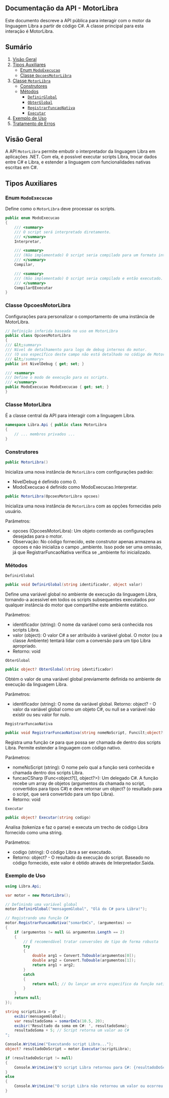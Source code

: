 ## Documentação da API - MotorLibra

Este documento descreve a API pública para interagir com o motor da linguagem Libra a partir de código C#. A classe principal para esta interação é MotorLibra.

## Sumário
1.  [Visão Geral](#visao-geral)
2.  [Tipos Auxiliares](#tipos-auxiliares)
    * [Enum `ModoExecucao`](#enum-modoexecucao)
    * [Classe `OpcoesMotorLibra`](#classe-opcoesmotorlibra)
3.  [Classe `MotorLibra`](#classe-motorlibra)
    * [Construtores](#construtores)
    * [Métodos](#metodos)
        * [`DefinirGlobal`](#definirglobal)
        * [`ObterGlobal`](#obterglobal)
        * [`RegistrarFuncaoNativa`](#registrarfuncaonativa)
        * [`Executar`](#executar)
4.  [Exemplo de Uso](#exemplo-de-uso)
5.  [Tratamento de Erros](#tratamento-de-erros)

## Visão Geral

A API `MotorLibra` permite embutir o interpretador da linguagem Libra em aplicações .NET. Com ela, é possível executar scripts Libra, trocar dados entre C# e Libra, e estender a linguagem com funcionalidades nativas escritas em C#.

## Tipos Auxiliares

### Enum `ModoExecucao`

Define como o `MotorLibra` deve processar os scripts.

```csharp
public enum ModoExecucao
{
    /// <summary>
    /// O script será interpretado diretamente.
    /// </summary>
    Interpretar,

    /// <summary>
    /// (Não implementado) O script seria compilado para um formato intermediário.
    /// </summary>
    Compilar,

    /// <summary>
    /// (Não implementado) O script seria compilado e então executado.
    /// </summary>
    CompilarEExecutar
}
```

### Classe OpcoesMotorLibra

Configurações para personalizar o comportamento de uma instância de MotorLibra.

```csharp
// Definição inferida baseada no uso em MotorLibra
public class OpcoesMotorLibra
{
/// &lt;summary>
/// Nível de detalhamento para logs de debug internos do motor.
/// (O uso específico deste campo não está detalhado no código de MotorLibra fornecido).
/// &lt;/summary>
public int NivelDebug { get; set; }

/// <summary>
/// Define o modo de execução para os scripts.
/// </summary>
public ModoExecucao ModoExecucao { get; set; }
}
```

### Classe MotorLibra

É a classe central da API para interagir com a linguagem Libra.

```csharp
namespace Libra.Api { public class MotorLibra
{ 
    // ... membros privados ... 
}
```
### Construtores

```csharp 
public MotorLibra()
```

Inicializa uma nova instância de `MotorLibra` com configurações padrão:

- NivelDebug é definido como 0.
- ModoExecucao é definido como ModoExecucao.Interpretar.

```csharp 
public MotorLibra(OpcoesMotorLibra opcoes)
```

Inicializa uma nova instância de `MotorLibra` com as opções fornecidas pelo usuário.

Parâmetros:
- opcoes (OpcoesMotorLibra): Um objeto contendo as configurações desejadas para o motor.
- Observação: No código fornecido, este construtor apenas armazena as opcoes e não inicializa o campo _ambiente. Isso pode ser uma omissão, já que RegistrarFuncaoNativa verifica se _ambiente foi inicializado.

### Métodos
`DefinirGlobal`
```csharp
public void DefinirGlobal(string identificador, object valor)
```

Define uma variável global no ambiente de execução da linguagem Libra, tornando-a acessível em todos os scripts subsequentes executados por qualquer instância do motor que compartilhe este ambiente estático.

Parâmetros:
- identificador (string): O nome da variável como será conhecida nos scripts Libra.
- valor (object): O valor C# a ser atribuído à variável global. O motor (ou a classe Ambiente) tentará lidar com a conversão para um tipo Libra apropriado.
- Retorno: void

`ObterGlobal`

```csharp
public object? ObterGlobal(string identificador)
```
Obtém o valor de uma variável global previamente definida no ambiente de execução da linguagem Libra.

Parâmetros:
- identificador (string): O nome da variável global.
Retorno: object? - O valor da variável global como um objeto C#, ou null se a variável não existir ou seu valor for nulo.

`RegistrarFuncaoNativa`

```csharp
public void RegistrarFuncaoNativa(string nomeNoScript, Func&lt;object?[], object?> funcaoCSharp)
```
Registra uma função `C#` para que possa ser chamada de dentro dos scripts Libra. Permite estender a linguagem com código nativo.

Parâmetros:
- nomeNoScript (string): O nome pelo qual a função será conhecida e chamada dentro dos scripts Libra.
- funcaoCSharp (Func<object?[], object?>): Um delegado C#. A função recebe um array de objetos (argumentos da chamada no script, convertidos para tipos C#) e deve retornar um object? (o resultado para o script, que será convertido para um tipo Libra).
- Retorno: void

`Executar`

```csharp 
public object? Executar(string codigo)
```
Analisa (tokeniza e faz o parse) e executa um trecho de código Libra fornecido como uma string.

Parâmetros:
- codigo (string): O código Libra a ser executado.
- Retorno: object? - O resultado da execução do script. Baseado no código fornecido, este valor é obtido através de Interpretador.Saida.


### Exemplo de Uso
```csharp
using Libra.Api;

var motor = new MotorLibra();

// Definindo uma variável global
motor.DefinirGlobal("mensagemGlobal", "Olá do C# para Libra!");

// Registrando uma função C#
motor.RegistrarFuncaoNativa("somarEmCs", (argumentos) =>
{
    if (argumentos != null && argumentos.Length == 2)
    {
        // É recomendável tratar conversões de tipo de forma robusta
        try
        {
            double arg1 = Convert.ToDouble(argumentos[0]);
            double arg2 = Convert.ToDouble(argumentos[1]);
            return arg1 + arg2;
        }
        catch
        {
            return null; // Ou lançar um erro específico da função nativa
        }
    }
    return null;
});

string scriptLibra = @"
    exibir(mensagemGlobal);
    var resultadoSoma = somarEmCs(10.5, 20);
    exibir('Resultado da soma em C#: ', resultadoSoma);
    resultadoSoma + 5; // Script retorna um valor ao C#
";

Console.WriteLine("Executando script Libra...");
object? resultadoDoScript = motor.Executar(scriptLibra);

if (resultadoDoScript != null)
{
    Console.WriteLine($"O script Libra retornou para C#: {resultadoDoScript} (Tipo: {resultadoDoScript})");
}
else
{
    Console.WriteLine("O script Libra não retornou um valor ou ocorreu um erro interno não lançado.");
}
```